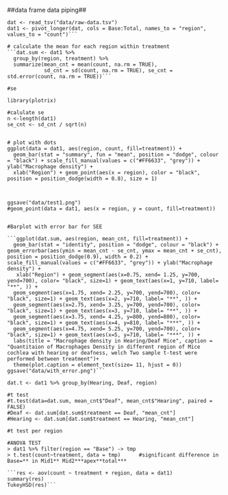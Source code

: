 ##data frame data piping##
```library(tidyverse)
dat <- read_tsv("data/raw-data.tsv")
dat1 <- pivot_longer(dat, cols = Base:Total, names_to = "region", values_to = "count")```

# calculate the mean for each region within treatment
```dat.sum <- dat1 %>% 
  group_by(region, treatment) %>% 
  summarize(mean_cnt = mean(count, na.rm = TRUE),
            sd_cnt = sd(count, na.rm = TRUE), se_cnt = std.error(count, na.rm = TRUE))```

#se 

library(plotrix)

#calulate se
n <-length(dat1)
se_cnt <- sd_cnt / sqrt(n)


# plot with dots
ggplot(data = dat1, aes(region, count, fill=treatment)) + 
  geom_bar(stat = "summary", fun = "mean", position = "dodge", colour = "black") + scale_fill_manual(values = c("#FF6633", "grey")) + ylab("Macrophage density") +
  xlab("Region") + geom_point(aes(x = region), color = "black", position = position_dodge(width = 0.8), size = 1)
  


ggsave("data/test1.png")
#geom_point(data = dat1, aes(x = region, y = count, fill=treatment))
                             
                             
#Barplot with error bar for SEE 

```ggplot(dat.sum, aes(region, mean_cnt, fill=treatment)) + 
  geom_bar(stat = "identity", position = "dodge", colour = "black") + geom_errorbar(aes(ymin = mean_cnt - se_cnt, ymax = mean_cnt + se_cnt), position = position_dodge(0.9), width = 0.2) + scale_fill_manual(values = c("#FF6633", "grey")) + ylab("Macrophage density") + 
   xlab("Region") + geom_segment(aes(x=0.75, xend= 1.25, y=700, yend=700), color= "black", size=1) + geom_text(aes(x=1, y=710, label= "**", )) +
  geom_segment(aes(x=1.75, xend= 2.25, y=700, yend=700), color= "black", size=1) + geom_text(aes(x=2, y=710, label= "**", )) +
  geom_segment(aes(x=2.75, xend= 3.25, y=700, yend=700), color= "black", size=1) + geom_text(aes(x=3, y=710, label= "**", )) +
  geom_segment(aes(x=3.75, xend= 4.25, y=800, yend=800), color= "black", size=1) + geom_text(aes(x=4, y=810, label= "***", )) +
  geom_segment(aes(x=4.75, xend= 5.25, y=700, yend=700), color= "black", size=1) + geom_text(aes(x=5, y=710, label= "***", )) +
  labs(title = "Macrophage density in Hearing/Deaf Mice", caption = "Quantitaion of Macrophages Density in different region of Mice cochlea with hearing or deafness, welch Two sample t-test were performed between treatment")+
  theme(plot.caption = element_text(size= 11, hjust = 0))
ggsave("data/with_error.png")```

dat.t <- dat1 %>% group_by(Hearing, Deaf, region)

#t test
#t.test(data=dat.sum, mean_cnt$"Deaf", mean_cnt$"Hearing", paired = FALSE)
#Deaf <- dat.sum[dat.sum$treatment == Deaf, "mean_cnt"]
#Hearing <- dat.sum[dat.sum$treatment == Hearing, "mean_cnt"]

#t test per region

#ANOVA TEST
> dat1 %>% filter(region == "Base") -> tmp
> t.test(count~treatment, data = tmp)      #significant difference in Base=** in Mid1** Mid2***apex**total***

```res <- aov(count ~ treatment + region, data = dat1)
summary(res)
TukeyHSD(res)```
